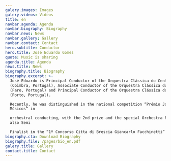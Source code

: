 ```yaml
---
galery.images: Images
galery.videos: Videos
title: en
navbar.agenda: Agenda
navbar.biography: Biography
navbar.news: News
navbar.gallery: Gallery
navbar.contact: Contact
hero.subtitle: Conductor
hero.title: José Eduardo Gomes
quote: Music is sharing
agenda.title: Agenda
news.title: News
biography.title: Biography
biography.excerpt: >-
  José Eduardo is Principal Conductor of the Orquestra Clássica do Centro
  (Coimbra, Portugal), Associate Conductor of the Orquestra Clássica do Sul
  (Faro, Portugal) and Principal Conductor of the Orquestra Clássica da FEUP
  (Porto, Portugal).

  Recently, he was distinguished in the national competition “Prémio Jovens
  Músicos” in

  orchestral conducting, with the 2nd prize and the special Orchestra Prize, and
  also Semi

  Finalist in the “1º Concorso Citta di Brescia Giancarlo Facchinetti” (Italy).
biography.cta: Download Biography
biography.file: /pages/bio_en.pdf
galery.title: Gallery
contact.title: Contact
---
```






